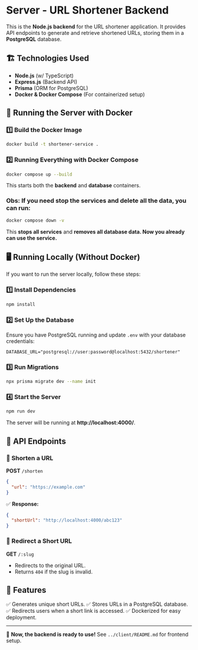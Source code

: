 # Server - URL Shortener Backend

This is the **Node.js backend** for the URL shortener application. It provides API endpoints to generate and retrieve shortened URLs, storing them in a **PostgreSQL** database.

## 🏗 Technologies Used

- **Node.js** (w/ TypeScript)
- **Express.js** (Backend API)
- **Prisma** (ORM for PostgreSQL)
- **Docker & Docker Compose** (For containerized setup)

## 🚀 Running the Server with Docker

### 1️⃣ **Build the Docker Image**

```bash
docker build -t shortener-service .
```

### 2️⃣ **Running Everything with Docker Compose**

```bash
docker compose up --build
```

This starts both the **backend** and **database** containers.

### **Obs: If you need stop the services and delete all the data, you can run:**

```bash
docker compose down -v
```

This **stops all services** and **removes all database data. Now you already can use the service.**

## 🖥 Running Locally (Without Docker)

If you want to run the server locally, follow these steps:

### 1️⃣ **Install Dependencies**

```bash
npm install
```

### 2️⃣ **Set Up the Database**

Ensure you have PostgreSQL running and update `.env` with your database credentials:

```
DATABASE_URL="postgresql://user:password@localhost:5432/shortener"
```

### 3️⃣ **Run Migrations**

```bash
npx prisma migrate dev --name init
```

### 4️⃣ **Start the Server**

```bash
npm run dev
```

The server will be running at **http://localhost:4000/**.

## 📡 API Endpoints

### 🔹 Shorten a URL

**POST** `/shorten`

```json
{
  "url": "https://example.com"
}
```

✅ **Response:**

```json
{
  "shortUrl": "http://localhost:4000/abc123"
}
```

### 🔹 Redirect a Short URL

**GET** `/:slug`

- Redirects to the original URL.
- Returns `404` if the slug is invalid.

## 🎯 Features

✅ Generates unique short URLs.
✅ Stores URLs in a PostgreSQL database.
✅ Redirects users when a short link is accessed.
✅ Dockerized for easy deployment.

---

🚀 **Now, the backend is ready to use!** See `../client/README.md` for frontend setup.
